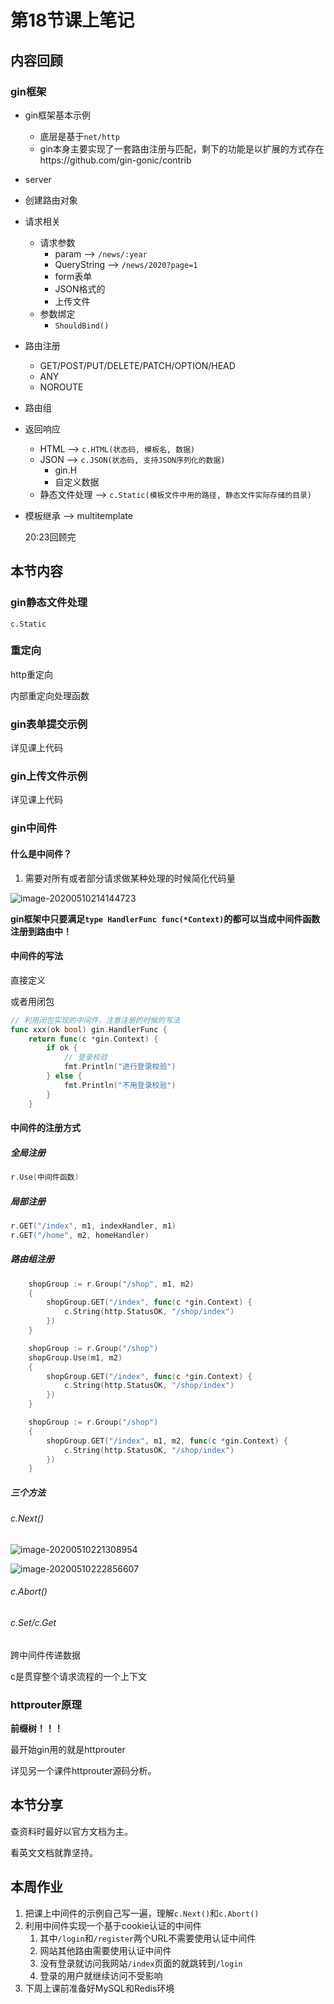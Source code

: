 # 第18节课上笔记

## 内容回顾

### gin框架

- gin框架基本示例

  - 底层是基于`net/http`
  - gin本身主要实现了一套路由注册与匹配，剩下的功能是以扩展的方式存在https://github.com/gin-gonic/contrib

- server

- 创建路由对象

- 请求相关

  - 请求参数
    - param  --> `/news/:year`
    - QueryString --> `/news/2020?page=1`
    - form表单
    - JSON格式的
    - 上传文件
  - 参数绑定
    - `ShouldBind()`

- 路由注册

  - GET/POST/PUT/DELETE/PATCH/OPTION/HEAD
  - ANY
  - NOROUTE

- 路由组

- 返回响应

  - HTML --> `c.HTML(状态码, 模板名, 数据)`
  - JSON --> `c.JSON(状态码, 支持JSON序列化的数据)`
    - gin.H 
    - 自定义数据
  - 静态文件处理 --> `c.Static(模板文件中用的路径, 静态文件实际存储的目录)`

- 模板继承 --> multitemplate

  20:23回顾完

## 本节内容

### gin静态文件处理

`c.Static`

### 重定向

http重定向

内部重定向处理函数

### gin表单提交示例

详见课上代码

### gin上传文件示例

详见课上代码

### gin中间件 

#### 什么是中间件？

1. 需要对所有或者部分请求做某种处理的时候简化代码量

![image-20200510214144723](第18节课上笔记.assets/image-20200510214144723.png)

**gin框架中只要满足`type HandlerFunc func(*Context)`的都可以当成中间件函数注册到路由中！**

#### 中间件的写法

直接定义

或者用闭包

```go
// 利用闭包实现的中间件，注意注册的时候的写法
func xxx(ok bool) gin.HandlerFunc {
	return func(c *gin.Context) {
		if ok {
			// 登录校验
			fmt.Println("进行登录校验")
		} else {
			fmt.Println("不用登录校验")
		}
	}

```

#### 中间件的注册方式

##### 全局注册

```go
r.Use(中间件函数)
```

##### 局部注册

```go
r.GET("/index", m1, indexHandler, m1)
r.GET("/home", m2, homeHandler)
```

##### 路由组注册

```go
	shopGroup := r.Group("/shop", m1, m2)
	{
		shopGroup.GET("/index", func(c *gin.Context) {
			c.String(http.StatusOK, "/shop/index")
		})
	}
```

```go
	shopGroup := r.Group("/shop")
	shopGroup.Use(m1, m2)
	{
		shopGroup.GET("/index", func(c *gin.Context) {
			c.String(http.StatusOK, "/shop/index")
		})
	}
```

```go
	shopGroup := r.Group("/shop")
	{
		shopGroup.GET("/index", m1, m2, func(c *gin.Context) {
			c.String(http.StatusOK, "/shop/index")
		})
	}
```

##### 三个方法

###### c.Next()

![image-20200510221308954](第18节课上笔记.assets/image-20200510221308954.png)

![image-20200510222856607](第18节课上笔记.assets/image-20200510222856607.png)

###### c.Abort()



###### c.Set/c.Get

跨中间件传递数据

c是贯穿整个请求流程的一个上下文



### httprouter原理

**前缀树！！！**

最开始gin用的就是httprouter

详见另一个课件httprouter源码分析。



## 本节分享

查资料时最好以官方文档为主。

看英文文档就靠坚持。



## 本周作业

1. 把课上中间件的示例自己写一遍，理解`c.Next()`和`c.Abort()`
2. 利用中间件实现一个基于cookie认证的中间件
   1. 其中`/login`和`/register`两个URL不需要使用认证中间件
   2. 网站其他路由需要使用认证中间件
   3. 没有登录就访问我网站`/index`页面的就跳转到`/login`
   4. 登录的用户就继续访问不受影响
3. 下周上课前准备好MySQL和Redis环境

